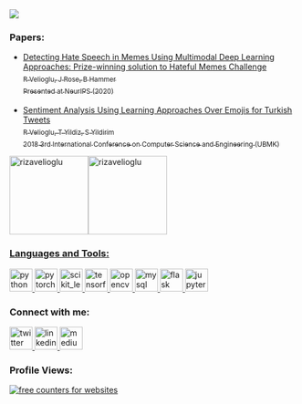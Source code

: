 <!--
Here are some ideas to get you started:
- 🔭 I’m currently working on ...
- 🌱 I’m currently learning ...
- 👯 I’m looking to collaborate on ...
- 🤔 I’m looking for help with ...
- 💬 Ask me about ...
- 📫 How to reach me: ...
- 😄 Pronouns: ...
- ⚡ Fun fact: ...
-->

<!-- GIF source: https://giphy.com/gifs/space-nebula-nebulae-MXQnyEQwBJ6eTj90L5 -->
<!-- Edited on: https://ezgif.com/ -->
<img align="center" src="./gif_header.gif"/>
<!-- <a href="https://linkedin.com/in/veliogluriza">
  <img height="138px" align="center" src="./gif_header.gif"/>
</a> -->

<h3> Papers: </h3>
  <ul>
      <li>
          <!-- arXiv link "https://arxiv.org/abs/2012.12975" -->
          <a href="https://www.researchgate.net/publication/347880819_Detecting_Hate_Speech_in_Memes_Using_Multimodal_Deep_Learning_Approaches_Prize-winning_solution_to_Hateful_Memes_Challenge">
          Detecting Hate Speech in Memes Using Multimodal Deep Learning Approaches: Prize-winning solution to Hateful Memes Challenge <br>
          <sub>R Velioglu, J Rose, B Hammer </sub> <br>
          <sub> Presented at NeurIPS (2020) </sub>
      </li> <br>
      <li>
          <a href="https://www.researchgate.net/publication/329619746_Sentiment_Analysis_Using_Learning_Approaches_Over_Emojis_for_Turkish_Tweets">
          Sentiment Analysis Using Learning Approaches Over Emojis for Turkish Tweets <br>
          <sub>R Velioglu, T Yildiz, S Yildirim </sub> <br>
          <sub> 2018 3rd International Conference on Computer Science and Engineering (UBMK) </sub>
      </li>
  </ul>

<img height="138px" align="center" src="https://github-readme-stats.vercel.app/api?username=rizavelioglu&hide_border=true&show_icons=true&line_height=21&text_color=FBCEB1&icon_color=FF00FF&title_color=E5E4E2&bg_color=1500,00008B,301934,023020&theme=graywhite" alt="rizavelioglu"/><img height="138px" align="center" src="https://github-readme-stats.vercel.app/api/top-langs?username=rizavelioglu&show_icons=true&locale=en&layout=compact&text_color=FBCEB1&icon_color=FF00FF&title_color=E5E4E2&bg_color=1500,023020,301934,00008B&theme=graywhite" alt="rizavelioglu"/>

<h3 align="left"> Languages and Tools: </h3>
  <p align="left">
    <a href="https://www.python.org" target="_blank">
      <img src="https://www.vectorlogo.zone/logos/python/python-icon.svg" alt="python" width="40" height="40"/>
    </a>
    <a href="https://pytorch.org/" target="_blank">
      <img src="https://www.vectorlogo.zone/logos/pytorch/pytorch-icon.svg" alt="pytorch" width="40" height="40"/>
    </a>
    <a href="https://scikit-learn.org/" target="_blank">
      <img src="https://upload.wikimedia.org/wikipedia/commons/0/05/Scikit_learn_logo_small.svg" alt="scikit_learn" width="40" height="40"/>
    </a>
    <a href="https://www.tensorflow.org" target="_blank">
      <img src="https://www.vectorlogo.zone/logos/tensorflow/tensorflow-icon.svg" alt="tensorflow" width="40" height="40"/>
    </a>
    <a href="https://opencv.org/" target="_blank">
      <img src="https://www.vectorlogo.zone/logos/opencv/opencv-icon.svg" alt="opencv" width="40" height="40"/>
    </a>
    <a href="https://www.mysql.com/" target="_blank">
      <img src="https://www.vectorlogo.zone/logos/mysql/mysql-official.svg" alt="mysql" width="40" height="40"/>
    </a>
    <a href="https://flask.palletsprojects.com/en/1.1.x/" target="_blank">
      <img src="https://www.vectorlogo.zone/logos/pocoo_flask/pocoo_flask-icon.svg" alt="flask" width="40" height="40"/>
    </a>
    <a href="https://jupyter.org/" target="_blank">
      <img src="https://www.vectorlogo.zone/logos/jupyter/jupyter-icon.svg" alt="jupyter" width="40" height="40"/>
    </a>
  </p>

<h3 align="left"> Connect with me: </h3>
  <p align="left">
    <a href="https://twitter.com/rizavelioglu" target="_blank">
      <img src="https://www.vectorlogo.zone/logos/twitter/twitter-tile.svg" alt="twitter" width="40" height="40"/>
    </a>
    <a href="https://linkedin.com/in/veliogluriza" target="_blank">
      <img src="https://www.vectorlogo.zone/logos/linkedin/linkedin-tile.svg" alt="linkedin" width="40" height="40"/>
    </a>
    <a href="https://medium.com/@rizavelioglu" target="_blank">
      <img src="https://www.vectorlogo.zone/logos/medium/medium-tile.svg" alt="medium" width="40" height="40"/>
    </a>
  </p>

<h3 align="left"> Profile Views: </h3>
  <a href="https://www.freecounterstat.com" title="free counters for websites"><img src="https://counter8.stat.ovh/private/freecounterstat.php?c=444wnlrd1re5rk2snkgmlts77eqy9wn2" border="0" title="free counters for websites" alt="free counters for websites">
  </a>
